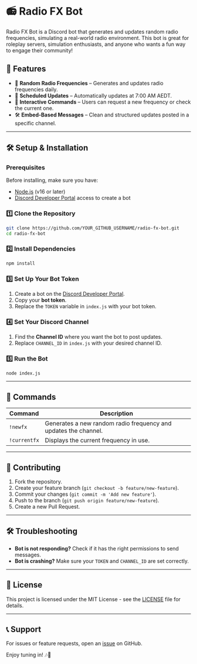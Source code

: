 # 📻 Radio FX Bot

Radio FX Bot is a Discord bot that generates and updates random radio frequencies, simulating a real-world radio environment. This bot is great for roleplay servers, simulation enthusiasts, and anyone who wants a fun way to engage their community!

## 🚀 Features
- 🎵 **Random Radio Frequencies** – Generates and updates radio frequencies daily.
- 🔄 **Scheduled Updates** – Automatically updates at 7:00 AM AEDT.
- 📡 **Interactive Commands** – Users can request a new frequency or check the current one.
- 🛠 **Embed-Based Messages** – Clean and structured updates posted in a specific channel.

---

## 🛠 Setup & Installation
### Prerequisites
Before installing, make sure you have:
- [Node.js](https://nodejs.org/) (v16 or later)
- [Discord Developer Portal](https://discord.com/developers/applications) access to create a bot

### 1️⃣ Clone the Repository
```sh
git clone https://github.com/YOUR_GITHUB_USERNAME/radio-fx-bot.git
cd radio-fx-bot
```

### 2️⃣ Install Dependencies
```sh
npm install
```

### 3️⃣ Set Up Your Bot Token
1. Create a bot on the [Discord Developer Portal](https://discord.com/developers/applications).
2. Copy your **bot token**.
3. Replace the `TOKEN` variable in `index.js` with your bot token.

### 4️⃣ Set Your Discord Channel
1. Find the **Channel ID** where you want the bot to post updates.
2. Replace `CHANNEL_ID` in `index.js` with your desired channel ID.

### 5️⃣ Run the Bot
```sh
node index.js
```

---

## 🔧 Commands
| Command     | Description |
|------------|-------------|
| `!newfx`    | Generates a new random radio frequency and updates the channel. |
| `!currentfx` | Displays the current frequency in use. |

---

## 🤝 Contributing
1. Fork the repository.
2. Create your feature branch (`git checkout -b feature/new-feature`).
3. Commit your changes (`git commit -m 'Add new feature'`).
4. Push to the branch (`git push origin feature/new-feature`).
5. Create a new Pull Request.

---

## 🛠 Troubleshooting
- **Bot is not responding?** Check if it has the right permissions to send messages.
- **Bot is crashing?** Make sure your `TOKEN` and `CHANNEL_ID` are set correctly.

---

## 📜 License
This project is licensed under the MIT License - see the [LICENSE](LICENSE) file for details.

---

## 📞 Support
For issues or feature requests, open an [issue](https://github.com/YOUR_GITHUB_USERNAME/radio-fx-bot/issues) on GitHub.

Enjoy tuning in! 🎶📡


